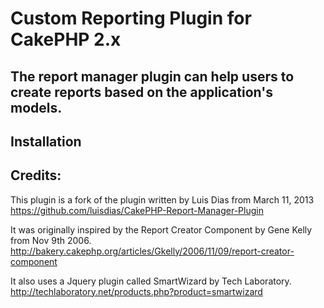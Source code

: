 # Custom Reporting Plugin for CakePHP 2.x  

## The report manager plugin can help users to create reports based on the application's models.

## Installation  


## Credits:  

This plugin is a fork of the plugin written by Luis Dias from March 11, 2013
https://github.com/luisdias/CakePHP-Report-Manager-Plugin

It was originally inspired by the Report Creator Component by Gene Kelly from Nov 9th 2006.  
http://bakery.cakephp.org/articles/Gkelly/2006/11/09/report-creator-component  

It also uses a Jquery plugin called SmartWizard by Tech Laboratory.  
http://techlaboratory.net/products.php?product=smartwizard  